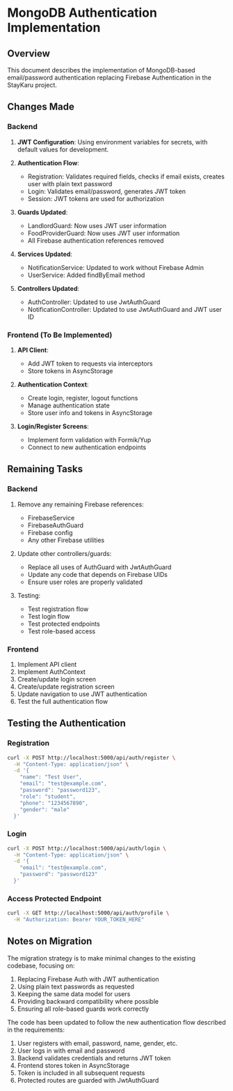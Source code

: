 # MongoDB Authentication Implementation

## Overview
This document describes the implementation of MongoDB-based email/password authentication replacing Firebase Authentication in the StayKaru project.

## Changes Made

### Backend
1. **JWT Configuration**: Using environment variables for secrets, with default values for development.
2. **Authentication Flow**:
   - Registration: Validates required fields, checks if email exists, creates user with plain text password
   - Login: Validates email/password, generates JWT token
   - Session: JWT tokens are used for authorization
   
3. **Guards Updated**:
   - LandlordGuard: Now uses JWT user information
   - FoodProviderGuard: Now uses JWT user information
   - All Firebase authentication references removed

4. **Services Updated**:
   - NotificationService: Updated to work without Firebase Admin
   - UserService: Added findByEmail method
   
5. **Controllers Updated**:
   - AuthController: Updated to use JwtAuthGuard
   - NotificationController: Updated to use JwtAuthGuard and JWT user ID

### Frontend (To Be Implemented)
1. **API Client**:
   - Add JWT token to requests via interceptors
   - Store tokens in AsyncStorage

2. **Authentication Context**:
   - Create login, register, logout functions
   - Manage authentication state
   - Store user info and tokens in AsyncStorage

3. **Login/Register Screens**:
   - Implement form validation with Formik/Yup
   - Connect to new authentication endpoints

## Remaining Tasks

### Backend
1. Remove any remaining Firebase references:
   - FirebaseService
   - FirebaseAuthGuard
   - Firebase config
   - Any other Firebase utilities

2. Update other controllers/guards:
   - Replace all uses of AuthGuard with JwtAuthGuard
   - Update any code that depends on Firebase UIDs
   - Ensure user roles are properly validated

3. Testing:
   - Test registration flow
   - Test login flow
   - Test protected endpoints
   - Test role-based access

### Frontend
1. Implement API client
2. Implement AuthContext
3. Create/update login screen
4. Create/update registration screen
5. Update navigation to use JWT authentication
6. Test the full authentication flow

## Testing the Authentication

### Registration
```bash
curl -X POST http://localhost:5000/api/auth/register \
  -H "Content-Type: application/json" \
  -d '{
    "name": "Test User",
    "email": "test@example.com",
    "password": "password123",
    "role": "student",
    "phone": "1234567890",
    "gender": "male"
  }'
```

### Login
```bash
curl -X POST http://localhost:5000/api/auth/login \
  -H "Content-Type: application/json" \
  -d '{
    "email": "test@example.com",
    "password": "password123"
  }'
```

### Access Protected Endpoint
```bash
curl -X GET http://localhost:5000/api/auth/profile \
  -H "Authorization: Bearer YOUR_TOKEN_HERE"
```

## Notes on Migration

The migration strategy is to make minimal changes to the existing codebase, focusing on:

1. Replacing Firebase Auth with JWT authentication
2. Using plain text passwords as requested
3. Keeping the same data model for users
4. Providing backward compatibility where possible
5. Ensuring all role-based guards work correctly

The code has been updated to follow the new authentication flow described in the requirements:

1. User registers with email, password, name, gender, etc.
2. User logs in with email and password
3. Backend validates credentials and returns JWT token
4. Frontend stores token in AsyncStorage
5. Token is included in all subsequent requests
6. Protected routes are guarded with JwtAuthGuard
